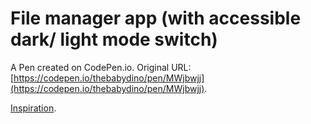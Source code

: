 # File manager app (with accessible dark/ light mode switch)

A Pen created on CodePen.io. Original URL: [https://codepen.io/thebabydino/pen/MWjbwjj](https://codepen.io/thebabydino/pen/MWjbwjj).

[Inspiration](https://dribbble.com/shots/14729154-File-Manager-App-UX-UI-Design/attachments/6430473?mode=media).